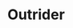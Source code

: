 ---
layout: hero
title: Outrider
spec: Rider
class: Blaster
skill:
    name: Madness Shoot
    description: Fire 3 bullets in a row, dealing massive ability damage.
    stats:
        Cooldown: 10s
        Ability Damage: 200/300/400
---